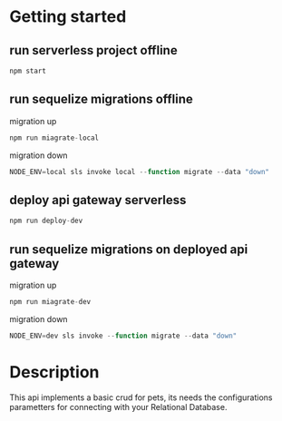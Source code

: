 # Getting started
## run serverless project offline

``` javaScript
npm start
```
## run sequelize migrations offline

migration up
``` javaScript
npm run miagrate-local
```
migration down
``` javaScript
NODE_ENV=local sls invoke local --function migrate --data "down"
```
## deploy api gateway serverless 

``` javaScript
npm run deploy-dev
```
## run sequelize migrations on deployed api gateway

migration up
``` javaScript
npm run miagrate-dev
```
migration down
``` javaScript
NODE_ENV=dev sls invoke --function migrate --data "down"
```

# Description
This api implements a basic crud for pets, its needs the configurations parametters for connecting with your Relational Database.
